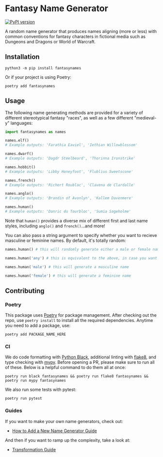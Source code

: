 # Fantasy Name Generator

[![PyPI version](https://badge.fury.io/py/fantasynames.svg)](https://badge.fury.io/py/fantasynames)

A random name generator that produces names aligning (more or less) with common conventions for fantasy characters in fictional media such as Dungeons and Dragons or World of Warcraft.

## Installation

`python3 -m pip install fantasynames`

Or if your project is using Poetry:

`poetry add fantasynames`

## Usage

The following name generating methods are provided for a variety of different stereotypical fantasy "races", as well as a few different "medieval-y" languages:

```python
import fantasynames as names

names.elf()
# Example outputs: 'Farathia Eaviel', 'Iethian Willowblossom'

names.dwarf()
# Example outputs: 'Dagdr Steelbeard', 'Thorinna Ironstrike'

names.hobbit()
# Example outputs: 'Libby Honeyfoot', 'Flublius Sweetscone'

names.french()
# Example outputs: 'Richert Roublac', 'Clavena de Clardalle'

names.anglo()
# Example outputs: 'Brandin of Avonlyn', 'Kallem Davenmere'

names.human()
# Example outputs: 'Danric du Tourbloc', 'Sumia Sageholme'
```

Note that `human()` provides a diverse mix of different first and last name styles, including `anglo()` and `french()`...and more!

You can also pass a string argument to specify whether you want to recieve masculine or feminine names. By default, it's totally random:

```python
names.human() # this will randomly generate either a male or female name

names.human('any') # this is equivalent to the above, in case you want to be specific

names.human('male') # this will generate a masculine name

names.human('female') # this will generate a feminine name
```

## Contributing

### Poetry

This package uses [Poetry](https://python-poetry.org/) for package management. After checking out the repo, use `poetry install` to install all the required dependencies. Anytime you need to add a package, use:

```
poetry add PACKAGE_NAME_HERE
```

### CI

We do code formatting with [Python Black](https://github.com/psf/black), additional linting with [flake8](https://flake8.pycqa.org/en/latest/manpage.html), and type checking with [mypy](http://mypy-lang.org/). Before opening a PR, please make sure to run all of these. Below is a helpful command to do them all at once:

```
poetry run black fantasynames && poetry run flake8 fantasynames && poetry run mypy fantasynames
```

We also run some tests with pytest:

```
poetry run pytest
```

### Guides

If you want to make your own name generators, check out:
- [How to Add a New Name Generator Guide](docs/new-generator-guide.md)

And then if you want to ramp up the complexity, take a look at:
- [Transformation Guide](docs/transformation-guide.md)
